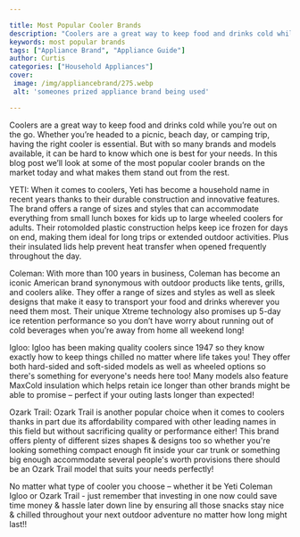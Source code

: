 ```yaml
---

title: Most Popular Cooler Brands
description: "Coolers are a great way to keep food and drinks cold while you’re out on the go. Whether you’re headed to a picnic, beach day, or ...find out now"
keywords: most popular brands
tags: ["Appliance Brand", "Appliance Guide"]
author: Curtis
categories: ["Household Appliances"]
cover: 
 image: /img/appliancebrand/275.webp
 alt: 'someones prized appliance brand being used'

---
```


Coolers are a great way to keep food and drinks cold while you’re out on the go. Whether you’re headed to a picnic, beach day, or camping trip, having the right cooler is essential. But with so many brands and models available, it can be hard to know which one is best for your needs. In this blog post we’ll look at some of the most popular cooler brands on the market today and what makes them stand out from the rest.

YETI: When it comes to coolers, Yeti has become a household name in recent years thanks to their durable construction and innovative features. The brand offers a range of sizes and styles that can accommodate everything from small lunch boxes for kids up to large wheeled coolers for adults. Their rotomolded plastic construction helps keep ice frozen for days on end, making them ideal for long trips or extended outdoor activities. Plus their insulated lids help prevent heat transfer when opened frequently throughout the day. 

Coleman: With more than 100 years in business, Coleman has become an iconic American brand synonymous with outdoor products like tents, grills, and coolers alike. They offer a range of sizes and styles as well as sleek designs that make it easy to transport your food and drinks wherever you need them most. Their unique Xtreme technology also promises up 5-day ice retention performance so you don’t have worry about running out of cold beverages when you’re away from home all weekend long! 

Igloo: Igloo has been making quality coolers since 1947 so they know exactly how to keep things chilled no matter where life takes you! They offer both hard-sided and soft-sided models as well as wheeled options so there's something for everyone's needs here too! Many models also feature MaxCold insulation which helps retain ice longer than other brands might be able to promise – perfect if your outing lasts longer than expected! 

Ozark Trail: Ozark Trail is another popular choice when it comes to coolers thanks in part due its affordability compared with other leading names in this field but without sacrificing quality or performance either! This brand offers plenty of different sizes shapes & designs too so whether you're looking something compact enough fit inside your car trunk or something big enough accommodate several people's worth provisions there should be an Ozark Trail model that suits your needs perfectly! 

No matter what type of cooler you choose – whether it be Yeti Coleman Igloo or Ozark Trail - just remember that investing in one now could save time money & hassle later down line by ensuring all those snacks stay nice & chilled throughout your next outdoor adventure no matter how long might last!!
